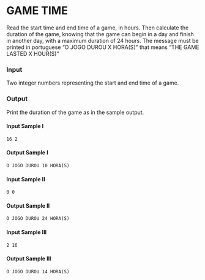 # GAME TIME
Read the start time and end time of a game, in hours. Then calculate the duration of the game, knowing that the game can begin in a day and finish in another day, with a maximum duration of 24 hours. The message must be printed in portuguese “O JOGO DUROU X HORA(S)” that means “THE GAME LASTED X HOUR(S)”
### Input
Two integer numbers representing the start and end time of a game.
### Output
Print the duration of the game as in the sample output.
#### Input Sample I
    16 2
#### Output Sample I
    O JOGO DUROU 10 HORA(S)
#### Input Sample II
    0 0
#### Output Sample II
    O JOGO DUROU 24 HORA(S)
#### Input Sample III
    2 16
#### Output Sample III
    O JOGO DUROU 14 HORA(S)